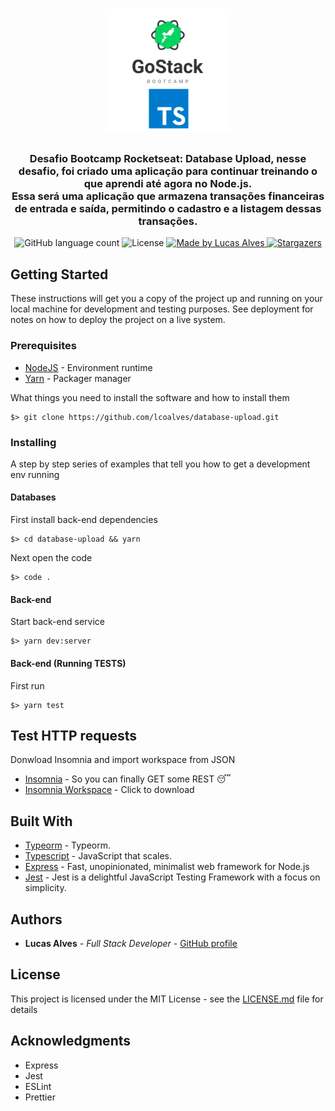 <h1 align="center">
  <img alt="Fundamentos NodeJS" title="Fundamentos NodeJS" src=".github/gostack-typescript.png" width="200px" />
</h1>

<h3 align="center">
  Desafio Bootcamp Rocketseat: Database Upload, nesse desafio, foi criado uma aplicação para continuar treinando o que aprendi até agora no Node.js.
  <br>
  Essa será uma aplicação que armazena transações financeiras de entrada e saída, permitindo o cadastro e a listagem dessas transações.
</h3>

<!-- <p align="center">See in action: <a href="#">click here</a></p> -->

<p align="center">
  <img alt="GitHub language count" src="https://img.shields.io/github/languages/count/lcoalves/database-upload?color=%2304D361">

  <img alt="License" src="https://img.shields.io/badge/license-MIT-%2304D361">

  <a href="https://github.com/lcoalves">
    <img alt="Made by Lucas Alves" src="https://img.shields.io/badge/made%20by-Lucas%20Alves-%2304D361">
  </a>

  <a href="https://github.com/lcoalves/database-upload/stargazers">
    <img alt="Stargazers" src="https://img.shields.io/github/stars/lcoalves/database-upload?style=social">
  </a>
</p>

## Getting Started

These instructions will get you a copy of the project up and running on your local machine for development and testing purposes. See deployment for notes on how to deploy the project on a live system.

### Prerequisites
- [NodeJS](https://nodejs.org/en/) - Environment runtime
- [Yarn](https://yarnpkg.com/getting-started/install) - Packager manager

What things you need to install the software and how to install them

```
$> git clone https://github.com/lcoalves/database-upload.git
```

### Installing

A step by step series of examples that tell you how to get a development env running

#### Databases
First install back-end dependencies
```
$> cd database-upload && yarn
```
Next open the code
```
$> code .
```

#### Back-end
Start back-end service
```
$> yarn dev:server
```

#### Back-end (Running TESTS)
First run
```
$> yarn test
```

## Test HTTP requests
Donwload Insomnia and import workspace from JSON
* [Insomnia](https://insomnia.rest/download/) - So you can finally GET some REST 😴
* [Insomnia Workspace](https://github.com/lcoalves/database-upload/blob/master/.github/Insomnia_Bootcamp_Fundamentos_Node.json) - Click to download


## Built With

* [Typeorm](https://typeorm.io/#/) - Typeorm.
* [Typescript](https://www.typescriptlang.org/docs/home.html) - JavaScript that scales.
* [Express](https://expressjs.com/pt-br/starter/installing.html) - Fast, unopinionated, minimalist web framework for Node.js
* [Jest](https://jestjs.io/docs/en/getting-started) - Jest is a delightful JavaScript Testing Framework with a focus on simplicity.

## Authors

* **Lucas Alves** - *Full Stack Developer* - [GitHub profile](https://github.com/lcoalves)

## License

This project is licensed under the MIT License - see the [LICENSE.md](https://github.com/lcoalves/conceitos-nodejs/blob/master/LICENSE) file for details

## Acknowledgments

* Express
* Jest
* ESLint
* Prettier
